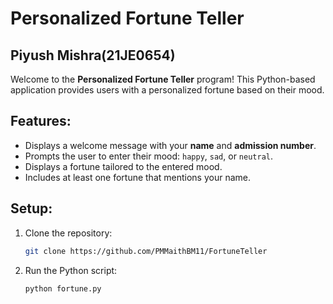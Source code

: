 # Personalized Fortune Teller
## Piyush Mishra(21JE0654)
Welcome to the **Personalized Fortune Teller** program! This Python-based application provides users with a personalized fortune based on their mood.

## Features:
- Displays a welcome message with your **name** and **admission number**.
- Prompts the user to enter their mood: `happy`, `sad`, or `neutral`.
- Displays a fortune tailored to the entered mood.
- Includes at least one fortune that mentions your name.


## Setup:
1. Clone the repository:
   ```bash
   git clone https://github.com/PMMaithBM11/FortuneTeller
   ```
2. Run the Python script:
   ```bash
   python fortune.py
   ```

